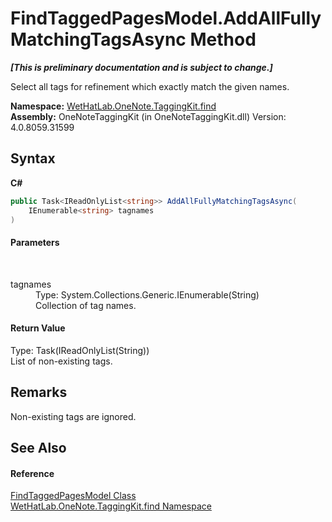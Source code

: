 # FindTaggedPagesModel.AddAllFullyMatchingTagsAsync Method 
 _**\[This is preliminary documentation and is subject to change.\]**_

Select all tags for refinement which exactly match the given names.

**Namespace:**&nbsp;<a href="0e3a8efd-07d2-1709-b1cd-709153222081">WetHatLab.OneNote.TaggingKit.find</a><br />**Assembly:**&nbsp;OneNoteTaggingKit (in OneNoteTaggingKit.dll) Version: 4.0.8059.31599

## Syntax

**C#**<br />
``` C#
public Task<IReadOnlyList<string>> AddAllFullyMatchingTagsAsync(
	IEnumerable<string> tagnames
)
```


#### Parameters
&nbsp;<dl><dt>tagnames</dt><dd>Type: System.Collections.Generic.IEnumerable(String)<br />Collection of tag names.</dd></dl>

#### Return Value
Type: Task(IReadOnlyList(String))<br />List of non-existing tags.

## Remarks
Non-existing tags are ignored.

## See Also


#### Reference
<a href="61df9a94-5b66-19be-5b06-1d28184da999">FindTaggedPagesModel Class</a><br /><a href="0e3a8efd-07d2-1709-b1cd-709153222081">WetHatLab.OneNote.TaggingKit.find Namespace</a><br />